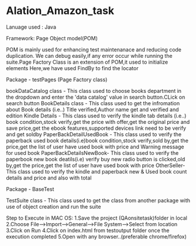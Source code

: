 # Alation_Amazon_task
Lanuage used : Java

Framework: Page Object model(POM)

POM is mainly used for enhancing test maintenanace and reducing code duplication.
We can debug easily,if any error occur while running the suite.Page Factory Class is an extension of POM,it used to initialize elements 
Here,we have used FindBy to find the locator

Package - testPages (Page Factory class)

bookDataCatalog class - This class used to choose books department in the dropdown and enter the 'data catalog' value in search button.CLick on search button
BookDetails class - This class used to get the infromation about Book details (i.e..) Title verified,Author name get and verified and edition
Kindle Details - This class used to verify the kindle tab details (i.e..) book condition,stock verify,get the price with offer,get the original price and save price,get the ebook features,supported devices link need to be verify and get soldby
PaperBackDetailUsedBook - This class used to verify the paperback used book details(i.e)book condition,stock verify,sold by,get the price,get the list of user have used book with price and Warning message for used book
PaperBackDetailsNewBook- This class used to verify the paperbook new book deatils(i.e) verify buy new radio button is clicked,old by,get the price,get the list of user have used book with price 
OtherSeller- This class used to verify the kindle and paperback new & Used book count details and price and also with total

Package - BaseTest

TestSuite class - This class used to get the class from another package with use of object creation and run the suite


Step to Execute in MAC OS:
1.Save the project (QAonsitetask)folder in local
2.Choose File-->Import-->General-->File System-->Select from location
3.Click on Run
4.Click on index.html from testoutput folder once the execution completed
5.Open with any browser..(preferable chrome/firefox)

